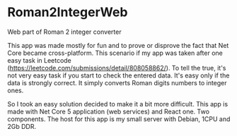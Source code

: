 # Roman2IntegerWeb
Web part of Roman 2 integer converter


This app was made mostly for fun and to prove or disprove the fact that Net Core became cross-platform.
This scenario if my app was taken after one easy task in Leetcode (https://leetcode.com/submissions/detail/808058862/). To tell the true, it's not very easy task if you start to check the entered data. It's easy only if the data is strongly correct. It simply converts Roman digits numbers to integer ones.

So I took an easy solution decided to make it a bit more difficult. 
This app is made with Net Core 5 application (web services) and React one. Two components. 
The host for this app is my small server with Debian, 1CPU and 2Gb DDR. 

